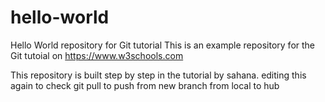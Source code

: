 # hello-world
Hello World repository for Git tutorial
This is an example repository for the Git tutoial on https://www.w3schools.com

This repository is built step by step in the tutorial by sahana.
editing this again to check git pull
to push from new branch from local to hub
